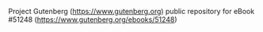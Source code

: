 Project Gutenberg (https://www.gutenberg.org) public repository for
eBook #51248 (https://www.gutenberg.org/ebooks/51248)
